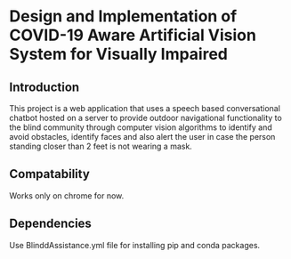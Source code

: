 # Design and Implementation of COVID-19 Aware Artificial Vision System for Visually Impaired   



## Introduction



This project is a web application that uses a speech based conversational chatbot hosted on a server to provide outdoor navigational functionality to the blind community through computer vision algorithms to identify and avoid obstacles, identify faces and also alert the user in case the person standing closer than 2 feet is not wearing a mask. 

## Compatability

Works only on chrome for now. 

## Dependencies

Use BlinddAssistance.yml file for installing pip and conda packages. 





